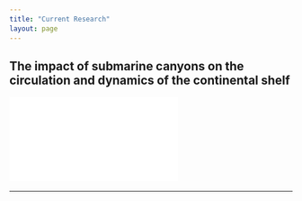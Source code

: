 ```yaml
---
title: "Current Research"
layout: page
---
```


## The impact of submarine canyons on the circulation and dynamics of the continental shelf 

![](/assets/Research_Canyons_1.pdf)

_________________________________________________________________________________________________
